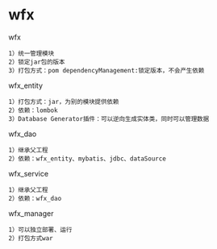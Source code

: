 # wfx

wfx

    1）统一管理模块 
    2）锁定jar包的版本 
    3）打包方式：pom dependencyManagement:锁定版本，不会产生依赖

wfx_entity 

    1）打包方式：jar，为别的模块提供依赖 
    2）依赖：lombok 
    3）Database Generator插件：可以逆向生成实体类，同时可以管理数据

wfx_dao 

    1）继承父工程 
    2）依赖：wfx_entity、mybatis、jdbc、dataSource

wfx_service 

    1）继承父工程 
    2）依赖：wfx_dao
    
wfx_manager

    1）可以独立部署、运行
    2）打包方式war